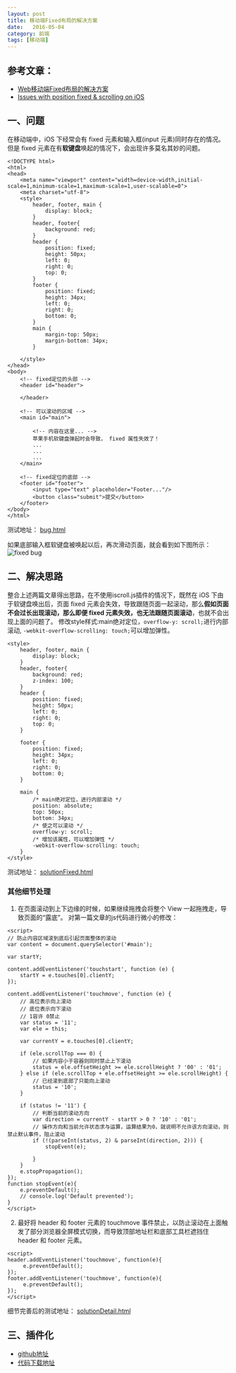```yaml
---
layout: post
title: 移动端Fixed布局的解决方案
date:   2016-05-04
category: 前端
tags: [移动端]
---
```

## 参考文章：
* [Web移动端Fixed布局的解决方案](http://efe.baidu.com/blog/mobile-fixed-layout/)
* [Issues with position fixed & scrolling on iOS](https://remysharp.com/2012/05/24/issues-with-position-fixed-scrolling-on-ios) 

## 一、问题 

在移动端中，iOS 下经常会有 fixed 元素和输入框(input 元素)同时存在的情况。但是 fixed 元素在有<b>软键盘</b>唤起的情况下，会出现许多莫名其妙的问题。

```
<!DOCTYPE html>
<html>
<head>
    <meta name="viewport" content="width=device-width,initial-scale=1,minimum-scale=1,maximum-scale=1,user-scalable=0">
    <meta charset="utf-8">
    <style>
        header, footer, main {
            display: block;
        }
        header, footer{
            background: red;
        }
        header {
            position: fixed;
            height: 50px;
            left: 0;
            right: 0;
            top: 0;
        }
        footer {
            position: fixed;
            height: 34px;
            left: 0;
            right: 0;
            bottom: 0;
        }
        main {
            margin-top: 50px;
            margin-bottom: 34px;
        }

    </style>
</head>
<body>
    <!-- fixed定位的头部 -->
    <header id="header">
        
    </header>
    
    <!-- 可以滚动的区域 -->
    <main id="main">
       
        <!-- 内容在这里... -->
        苹果手机软键盘弹起时会导致， fixed 属性失效了！
        ...
        ...
        ...
    </main>
    
    <!-- fixed定位的底部 -->
    <footer id="footer">
        <input type="text" placeholder="Footer..."/>
        <button class="submit">提交</button>
    </footer>
</body>
</html>
```

测试地址： <a href="/bige/mobile/iscroll/example/bug.html" target="_blank">bug.html</a>

如果底部输入框软键盘被唤起以后，再次滑动页面，就会看到如下图所示：
![fixed bug](http://7xtflp.com1.z0.glb.clouddn.com/mobile-iscroll-fixed.png "fixed bug") 

##  二、解决思路

整合上述两篇文章得出思路，在不使用iscroll.js插件的情况下，既然在 iOS 下由于软键盘唤出后，页面 fixed 元素会失效，导致跟随页面一起滚动，那么**假如页面不会过长出现滚动，那么即便 fixed 元素失效，也无法跟随页面滚动**，也就不会出现上面的问题了。
修改style样式:main绝对定位，`overflow-y: scroll;`进行内部滚动, `-webkit-overflow-scrolling: touch;`可以增加弹性。

```
<style>
    header, footer, main {
        display: block;
    }
    header, footer{
        background: red;
        z-index: 100;
    }
    header {
        position: fixed;
        height: 50px;
        left: 0;
        right: 0;
        top: 0;
    }

    footer {
        position: fixed;
        height: 34px;
        left: 0;
        right: 0;
        bottom: 0;
    }

    main {
        /* main绝对定位，进行内部滚动 */
        position: absolute;
        top: 50px;
        bottom: 34px;
        /* 使之可以滚动 */
        overflow-y: scroll;
        /* 增加该属性，可以增加弹性 */
        -webkit-overflow-scrolling: touch;
    }
</style>
```

测试地址： [solutionFixed.html](http://www.sinsy.top/hungry/learn/mobile/iscroll/example/solutionFixed.html)

### 其他细节处理
1. 在页面滚动到上下边缘的时候，如果继续拖拽会将整个 View 一起拖拽走，导致页面的“露底”。
对第一篇文章的js代码进行微小的修改：

```
<script>
// 防止内容区域滚到底后引起页面整体的滚动
var content = document.querySelector('#main');

var startY;

content.addEventListener('touchstart', function (e) {
    startY = e.touches[0].clientY;
});

content.addEventListener('touchmove', function (e) {
    // 高位表示向上滚动
    // 底位表示向下滚动
    // 1容许 0禁止
    var status = '11';
    var ele = this;

    var currentY = e.touches[0].clientY;

    if (ele.scrollTop === 0) {
        // 如果内容小于容器则同时禁止上下滚动
        status = ele.offsetHeight >= ele.scrollHeight ? '00' : '01';
    } else if (ele.scrollTop + ele.offsetHeight >= ele.scrollHeight) {
        // 已经滚到底部了只能向上滚动
        status = '10';
    }

    if (status != '11') {
        // 判断当前的滚动方向
        var direction = currentY - startY > 0 ? '10' : '01';
        // 操作方向和当前允许状态求与运算，运算结果为0，就说明不允许该方向滚动，则禁止默认事件，阻止滚动
        if (!(parseInt(status, 2) & parseInt(direction, 2))) {
            stopEvent(e);
            
        }
    }
    e.stopPropagation();
});
function stopEvent(e){
    e.preventDefault();
    // console.log('Default prevented');
}
</script>
```

2. 最好将 header 和 footer 元素的 touchmove 事件禁止，以防止滚动在上面触发了部分浏览器全屏模式切换，而导致顶部地址栏和底部工具栏遮挡住 header 和 footer 元素。

```
<script>
header.addEventListener('touchmove', function(e){
     e.preventDefault();
});     
footer.addEventListener('touchmove', function(e){
     e.preventDefault();
});
</script>
```

细节完善后的测试地址： [solutionDetail.html](http://www.sinsy.top/hungry/learn/mobile/iscroll/example/solutionDetail.html)

## 三、插件化

* [github地址](http://github.com/sinsy/iscroll/)
* [代码下载地址](http://www.sinsy.top/hungry/learn/mobile/iscroll.zip)









